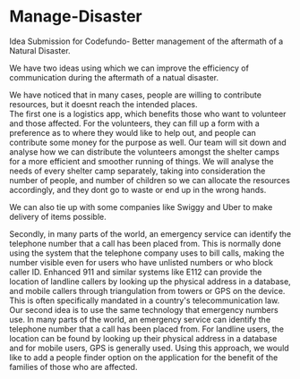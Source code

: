 # Manage-Disaster
Idea Submission for Codefundo- Better management of the aftermath of a Natural Disaster.

We have two ideas using which we can improve the efficiency of communication during the aftermath of a natual disaster.

We have noticed that in many cases, people are willing to contribute resources, but it doesnt reach the intended places.  
The first one is a logistics app, which benefits those who want to volunteer and those affected. For the volunteers, they can fill up a form with a preference as to where they would like to help out, and people can contribute some money for the purpose as well. Our team will sit down and analyse how we can distribute the volunteers amongst the shelter camps for a more efficient and smoother running of things. We will analyse the needs of every shelter camp separately, taking into consideration the number of people, and number of children so we can allocate the resources accordingly, and they dont go to waste or end up in the wrong hands.

We can also tie up with some companies like Swiggy and Uber to make delivery of items possible.


Secondly, in many parts of the world, an emergency service can identify the telephone number that a call has been placed from. This is normally done using the system that the telephone company uses to bill calls, making the number visible even for users who have unlisted numbers or who block caller ID. Enhanced 911 and similar systems like E112 can provide the location of landline callers by looking up the physical address in a database, and mobile callers through triangulation from towers or GPS on the device. This is often specifically mandated in a country's telecommunication law.
Our second idea is to use the same technology that emergency numbers use. In many parts of the world, an emergency service can identify the telephone number that a call has been placed from. For landline users, the location can be found by looking up their physical address in a database and for mobile users, GPS is generally used.
Using this approach, we would like to add a people finder option on the application for the benefit of the families of those who are affected.
